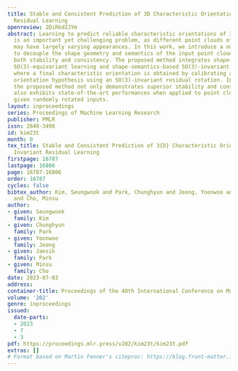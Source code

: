 ```yaml
---
title: Stable and Consistent Prediction of 3D Characteristic Orientation via Invariant
  Residual Learning
openreview: 2DiRkdZJYm
abstract: Learning to predict reliable characteristic orientations of 3D point clouds
  is an important yet challenging problem, as different point clouds of the same class
  may have largely varying appearances. In this work, we introduce a novel method
  to decouple the shape geometry and semantics of the input point cloud to achieve
  both stability and consistency. The proposed method integrates shape-geometry-based
  SO(3)-equivariant learning and shape-semantics-based SO(3)-invariant residual learning,
  where a final characteristic orientation is obtained by calibrating an SO(3)-equivariant
  orientation hypothesis using an SO(3)-invariant residual rotation. In experiments,
  the proposed method not only demonstrates superior stability and consistency but
  also exhibits state-of-the-art performances when applied to point cloud part segmentation,
  given randomly rotated inputs.
layout: inproceedings
series: Proceedings of Machine Learning Research
publisher: PMLR
issn: 2640-3498
id: kim23t
month: 0
tex_title: Stable and Consistent Prediction of 3{D} Characteristic Orientation via
  Invariant Residual Learning
firstpage: 16787
lastpage: 16806
page: 16787-16806
order: 16787
cycles: false
bibtex_author: Kim, Seungwook and Park, Chunghyun and Jeong, Yoonwoo and Park, Jaesik
  and Cho, Minsu
author:
- given: Seungwook
  family: Kim
- given: Chunghyun
  family: Park
- given: Yoonwoo
  family: Jeong
- given: Jaesik
  family: Park
- given: Minsu
  family: Cho
date: 2023-07-03
address: 
container-title: Proceedings of the 40th International Conference on Machine Learning
volume: '202'
genre: inproceedings
issued:
  date-parts:
  - 2023
  - 7
  - 3
pdf: https://proceedings.mlr.press/v202/kim23t/kim23t.pdf
extras: []
# Format based on Martin Fenner's citeproc: https://blog.front-matter.io/posts/citeproc-yaml-for-bibliographies/
---
```

